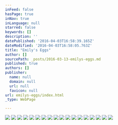```yaml
---
inFeed: false
hasPage: true
inNav: true
inLanguage: null
starred: false
keywords: []
description: ''
datePublished: '2016-04-03T16:58:39.165Z'
dateModified: '2016-04-03T16:58:05.763Z'
title: "Emily's Eggs"
author: []
sourcePath: _posts/2016-03-13-emilys-eggs.md
published: true
authors: []
publisher:
  name: null
  domain: null
  url: null
  favicon: null
url: emilys-eggs/index.html
_type: WebPage

---
```

![](https://s3-us-west-2.amazonaws.com/the-grid-img/p/7038876427ddc3e2a3ef910a35e311bbdf71722a.jpg)
![](https://s3-us-west-2.amazonaws.com/the-grid-img/p/d79fe0f66b27616ff37995d31bcb7e9f081e50f7.jpg)
![](https://s3-us-west-2.amazonaws.com/the-grid-img/p/2ed19709af6a4f7f3979722738fc08fb67d9a3aa.jpg)
![](https://s3-us-west-2.amazonaws.com/the-grid-img/p/242957ab874b86276f30097114eed1712353d1d6.jpg)
![](https://the-grid-user-content.s3-us-west-2.amazonaws.com/a6e7e88a-d183-49c0-b2d6-7446fd7db328.jpg)
![](https://the-grid-user-content.s3-us-west-2.amazonaws.com/b3afe4a2-d02a-46fa-aab2-bed45556a6a0.jpg)
![](https://the-grid-user-content.s3-us-west-2.amazonaws.com/f0a7ca7d-7e69-4200-a166-80144bd54a86.jpg)
![](https://the-grid-user-content.s3-us-west-2.amazonaws.com/841b1120-2b72-48fc-85f6-446f46e119a5.jpg)
![](https://s3-us-west-2.amazonaws.com/the-grid-img/p/7abcd8b27f8841a3cfae5079aa8b6b475ad09e7f.jpg)
![](https://the-grid-user-content.s3-us-west-2.amazonaws.com/b78b9b60-476f-4dc2-86db-7b49b1cd47c2.jpg)
![](https://the-grid-user-content.s3-us-west-2.amazonaws.com/b4e996b4-b8df-4f47-aa2f-78d9e1aae7b9.jpg)
![](https://the-grid-user-content.s3-us-west-2.amazonaws.com/10cea380-f3ce-4159-8d9e-711d9746e191.jpg)
![](https://the-grid-user-content.s3-us-west-2.amazonaws.com/40a7c065-2190-47bf-85ad-e4e9c838038e.jpg)
![](https://the-grid-user-content.s3-us-west-2.amazonaws.com/78be07d3-2dd1-4e9c-a2f3-46241717b463.jpg)
![](https://the-grid-user-content.s3-us-west-2.amazonaws.com/fa616eca-1c90-4027-8035-77b4261a0067.jpg)
![](https://the-grid-user-content.s3-us-west-2.amazonaws.com/dc840cbe-a318-4f66-9bd2-02ef260cb24d.jpg)
![](https://the-grid-user-content.s3-us-west-2.amazonaws.com/2865b2c0-884e-454d-8203-fd6a03236e85.jpg)
![](https://the-grid-user-content.s3-us-west-2.amazonaws.com/8b14aa06-9419-4f0a-aec5-ad5c5dbff9a4.jpg)